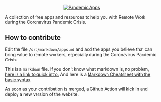 <p align="center">
  <a href="http://bpaulino.com/pandemic-apps">
    <img alt="Pandemic Apps" 
    src="https://repository-images.githubusercontent.com/247661661/801d7b00-67a2-11ea-9300-59bf001d8dff" />
  </a>
</p>

A collection of free apps and resources to help you with Remote Work during the Coronavirus Pandemic Crisis.

## How to contribute

Edit the file `/src/markdown/apps.md` and add the apps you believe that can bring value to remote workers, especially during the Coronavirus Pandemic Crisis.

This is a `markdown` file. If you don't know what markdown is, no problem, [here is a link to quick intro.](https://en.wikipedia.org/wiki/Markdown) And here is a [Markdown Cheatsheet with the basic syntax](https://github.com/adam-p/markdown-here/wiki/Markdown-Cheatsheet)

As soon as your contribution is merged, a Github Action will kick in and deploy a new version of the website.
